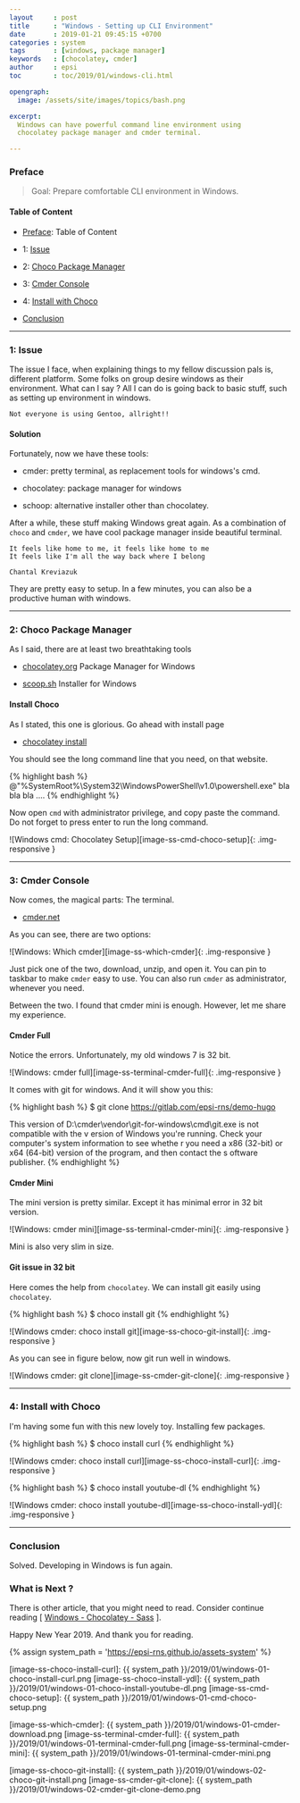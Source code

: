 ```yaml
---
layout     : post
title      : "Windows - Setting up CLI Environment"
date       : 2019-01-21 09:45:15 +0700
categories : system
tags       : [windows, package manager]
keywords   : [chocolatey, cmder]
author     : epsi
toc        : toc/2019/01/windows-cli.html

opengraph:
  image: /assets/site/images/topics/bash.png

excerpt:
  Windows can have powerful command line environment using
  chocolatey package manager and cmder terminal.

---
```


<a name="preface"></a>

### Preface

> Goal: Prepare comfortable CLI environment in Windows.

#### Table of Content

* [Preface](#preface): Table of Content

* 1: [Issue](#issue)

* 2: [Choco Package Manager](#choco)

* 3: [Cmder Console](#cmder)

* 4: [Install with Choco](#install)

* [Conclusion](#conclusion)

-- -- --

<a name="issue"></a>

### 1: Issue

The issue I face, when explaining things
to my fellow discussion pals is, different platform.
Some folks on group desire windows as their environment.
What can I say ? All I can do is going back to basic stuff,
such as setting up environment in windows.

	Not everyone is using Gentoo, allright!!

#### Solution

Fortunately, now we have these tools:

*	cmder: pretty terminal, as replacement tools for windows's cmd.

*	chocolatey: package manager for windows

*	schoop: alternative installer other than chocolatey.

After a while, these stuff making Windows great again.
As a combination of <code>choco</code> and <code>cmder</code>,
we have cool package manager inside beautiful terminal.

	It feels like home to me, it feels like home to me
	It feels like I'm all the way back where I belong
	
	Chantal Kreviazuk

They are pretty easy to setup.
In a few minutes, you can also be a productive human with windows.

-- -- --

<a name="choco"></a>

### 2: Choco Package Manager

As I said, there are at least two breathtaking tools

*	[chocolatey.org](https://chocolatey.org/) Package Manager for Windows

*	[scoop.sh](https://scoop.sh/) Installer for Windows

#### Install Choco

As I stated, this one is glorious.
Go ahead with install page

*	[chocolatey install](https://chocolatey.org/install)

You should see the long command line that you need, on that website.

{% highlight bash %}
@"%SystemRoot%\System32\WindowsPowerShell\v1.0\powershell.exe" bla bla bla ....
{% endhighlight %}

Now open <code>cmd</code> with administrator privilege,
and copy paste the command.
Do not forget to press enter to run the long command.

![Windows cmd: Chocolatey Setup][image-ss-cmd-choco-setup]{: .img-responsive }

-- -- --

<a name="cmder"></a>

### 3: Cmder Console

Now comes, the magical parts: The terminal.

*	[cmder.net](http://cmder.net/)

As you can see, there are two options:

![Windows: Which cmder][image-ss-which-cmder]{: .img-responsive }

Just pick one of the two, download, unzip, and open it.
You can pin to taskbar to make <code>cmder</code> easy to use.
You can also run <code>cmder</code> as administrator, whenever you need.

Between the two.
I found that cmder mini is enough.
However, let me share my experience.

#### Cmder Full

Notice the errors.
Unfortunately, my old windows 7 is 32 bit.

![Windows: cmder full][image-ss-terminal-cmder-full]{: .img-responsive }

It comes with git for windows.
And it will show you this:

{% highlight bash %}
$ git clone https://gitlab.com/epsi-rns/demo-hugo

This version of D:\cmder\vendor\git-for-windows\cmd\git.exe is not compatible with the v
ersion of Windows you're running. Check your computer's system information to see whethe
r you need a x86 (32-bit) or x64 (64-bit) version of the program, and then contact the s
oftware publisher.
{% endhighlight %}

#### Cmder Mini

The mini version is pretty similar.
Except it has minimal error in 32 bit version.

![Windows: cmder mini][image-ss-terminal-cmder-mini]{: .img-responsive }

Mini is also very slim in size.

#### Git issue in 32 bit

Here comes the help from <code>chocolatey</code>.
We can install git easily using <code>chocolatey</code>.

{% highlight bash %}
$ choco install git
{% endhighlight %}

![Windows cmder: choco install git][image-ss-choco-git-install]{: .img-responsive }

As you can see in figure below, now git run well in windows.

![Windows cmder: git clone][image-ss-cmder-git-clone]{: .img-responsive }

-- -- --

<a name="install"></a>

### 4: Install with Choco

I'm having some fun with this new lovely toy.
Installing few packages.

{% highlight bash %}
$ choco install curl
{% endhighlight %}

![Windows cmder: choco install curl][image-ss-choco-install-curl]{: .img-responsive }

{% highlight bash %}
$ choco install youtube-dl
{% endhighlight %}

![Windows cmder: choco install youtube-dl][image-ss-choco-install-ydl]{: .img-responsive }

-- -- --

<a name="conclusion"></a>

### Conclusion

Solved.
Developing in Windows is fun again.

### What is Next ?

There is other article, that you might need to read.
Consider continue reading [ [Windows - Chocolatey - Sass][local-whats-next] ].

Happy New Year 2019.
And thank you for reading.

[//]: <> ( -- -- -- links below -- -- -- )

{% assign system_path = 'https://epsi-rns.github.io/assets-system' %}

[local-whats-next]:         https://epsi-rns.gitlab.io/frontend/2019/01/23/windows-choco-sass/

[image-ss-choco-install-curl]:     {{ system_path }}/2019/01/windows-01-choco-install-curl.png
[image-ss-choco-install-ydl]:      {{ system_path }}/2019/01/windows-01-choco-install-youtube-dl.png
[image-ss-cmd-choco-setup]:        {{ system_path }}/2019/01/windows-01-cmd-choco-setup.png

[image-ss-which-cmder]:            {{ system_path }}/2019/01/windows-01-cmder-download.png
[image-ss-terminal-cmder-full]:    {{ system_path }}/2019/01/windows-01-terminal-cmder-full.png
[image-ss-terminal-cmder-mini]:    {{ system_path }}/2019/01/windows-01-terminal-cmder-mini.png

[image-ss-choco-git-install]:      {{ system_path }}/2019/01/windows-02-choco-git-install.png
[image-ss-cmder-git-clone]:        {{ system_path }}/2019/01/windows-02-cmder-git-clone-demo.png
